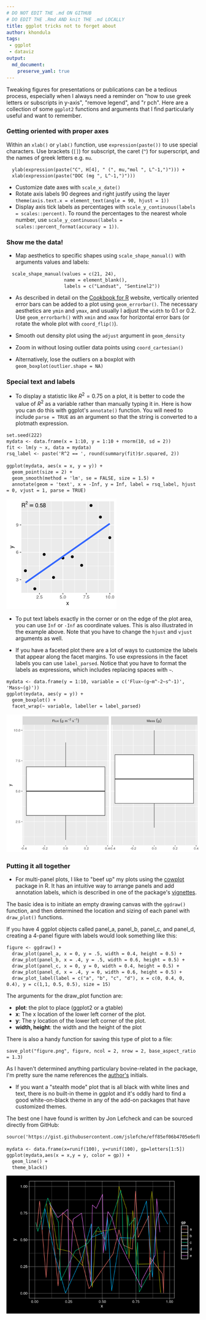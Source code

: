 ```yaml
---
# DO NOT EDIT THE .md ON GITHUB
# DO EDIT THE .Rmd AND knit THE .md LOCALLY
title: ggplot tricks not to forget about
author: khondula
tags:
 - ggplot
 - dataviz
output:
  md_document:
    preserve_yaml: true
---
```


Tweaking figures for presentations or publications can be a tedious
process, especially when I always need a reminder on "how to use greek
letters or subscripts in y-axis", "remove legend", and "r pch". Here are
a collection of some `ggplot2` functions and arguments that I find
particularly useful and want to remember.

### Getting oriented with proper axes

Within an `xlab()` or `ylab()` function, use `expression(paste())` to
use special characters. Use brackets (`[]`) for subscript, the caret
(`^`) for superscript, and the names of greek letters e.g. `mu`.

      ylab(expression(paste("C", H[4], " (", mu,"mol ", L^-1,")"))) +
      xlab(expression(paste("DOC (mg ", L^-1,")")))

-   Customize date axes with `scale_x_date()`
-   Rotate axis labels 90 degrees and right justify using the layer
    `theme(axis.text.x = element_text(angle = 90, hjust = 1))`
-   Display axis tick labels as percentages with
    `scale_y_continuous(labels = scales::percent)`. To round the
    percentages to the nearest whole number, use
    `scale_y_continuous(labels = scales::percent_format(accuracy = 1))`.

### Show me the data!

-   Map aesthetics to specific shapes using `scale_shape_manual()` with
    arguments values and labels:

<!-- -->
      scale_shape_manual(values = c(21, 24), 
                         name = element_blank(),
                         labels = c("Landsat", "Sentinel2"))

-   As described in detail on the [Cookbook for
    R](http://www.cookbook-r.com/Graphs/Plotting_means_and_error_bars_(ggplot2)/)
    website, vertically oriented error bars can be added to a plot using
    `geom_errorbar()`. The necessary aesthetics are `ymin` and `ymax`,
    and usually I adjust the `width` to 0.1 or 0.2. Use
    `geom_errorbarh()` with `xmin` and `xmax` for horizontal error bars
    (or rotate the whole plot with `coord_flip()`).

-   Smooth out density plot using the `adjust` argument in
    `geom_density`

-   Zoom in without losing outlier data points using `coord_cartesian()`

-   Alternatively, lose the outliers on a boxplot with
    `geom_boxplot(outlier.shape = NA)`

### Special text and labels

-   To display a statistic like *R*<sup>2</sup> = 0.75 on a plot, it is
    better to code the value of *R*<sup>2</sup> as a variable rather
    than manually typing it in. Here is how you can do this with
    ggplot's `annotate()` function. You will need to include
    `parse = TRUE` as an argument so that the string is converted to a
    plotmath expression.

<!-- -->
    set.seed(222)
    mydata <- data.frame(x = 1:10, y = 1:10 + rnorm(10, sd = 2))
    fit <- lm(y ~ x, data = mydata)
    rsq_label <- paste('R^2 == ', round(summary(fit)$r.squared, 2))

    ggplot(mydata, aes(x = x, y = y)) +
      geom_point(size = 2) +
      geom_smooth(method = 'lm', se = FALSE, size = 1.5) +
      annotate(geom = 'text', x = -Inf, y = Inf, label = rsq_label, hjust = 0, vjust = 1, parse = TRUE)

![](2010-01-09-ggplot-roundup_files/figure-markdown_strict/unnamed-chunk-4-1.png)

-   To put text labels exactly in the corner or on the edge of the plot
    area, you can use `Inf` or `-Inf` as coordinate values. This is also
    illustrated in the example above. Note that you have to change the
    `hjust` and `vjust` arguments as well.

-   If you have a faceted plot there are a lot of ways to customize the
    labels that appear along the facet margins. To use expressions in
    the facet labels you can use `label_parsed`. Notice that you have to
    format the labels as expressions, which includes replacing spaces
    with `~`.

<!-- -->
    mydata <- data.frame(y = 1:10, variable = c('Flux~(g~m^-2~s^-1)', 'Mass~(g)'))
    ggplot(mydata, aes(y = y)) + 
      geom_boxplot() +
      facet_wrap(~ variable, labeller = label_parsed)

![](2010-01-09-ggplot-roundup_files/figure-markdown_strict/unnamed-chunk-5-1.png)

### Putting it all together

-   For multi-panel plots, I like to "beef up" my plots using the
    [cowplot](https://cran.r-project.org/web/packages/cowplot/index.html)
    package in R. It has an intuitive way to arrange panels and add
    annotation labels, which is described in one of the package's
    [vignettes](https://cran.r-project.org/web/packages/cowplot/vignettes/plot_grid.html).

The basic idea is to initiate an empty drawing canvas with the
`ggdraw()` function, and then determined the location and sizing of each
panel with `draw_plot()` functions.

If you have 4 ggplot objects called panel\_a, panel\_b, panel\_c, and
panel\_d, creating a 4-panel figure with labels would look something
like this:

    figure <- ggdraw() +
      draw_plot(panel_a, x = 0, y = .5, width = 0.4, height = 0.5) +
      draw_plot(panel_b, x = .4, y = .5, width = 0.6, height = 0.5) +
      draw_plot(panel_c, x = 0, y = 0, width = 0.4, height = 0.5) +
      draw_plot(panel_d, x = .4, y = 0, width = 0.6, height = 0.5) +
      draw_plot_label(label = c("a", "b", "c", "d"), x = c(0, 0.4, 0, 0.4), y = c(1,1, 0.5, 0.5), size = 15)

The arguments for the draw\_plot function are:

-   **plot**: the plot to place (ggplot2 or a gtable)
-   **x**: The x location of the lower left corner of the plot.
-   **y**: The y location of the lower left corner of the plot.
-   **width, height**: the width and the height of the plot

There is also a handy function for saving this type of plot to a file:

    save_plot("figure.png", figure, ncol = 2, nrow = 2, base_aspect_ratio = 1.3)

As I haven't determined anything particulary bovine-related in the
package, I'm pretty sure the name references the
[author's](https://github.com/clauswilke) initials.

-   If you want a "stealth mode" plot that is all black with white lines
    and text, there is no built-in theme in ggplot and it's oddly hard
    to find a good white-on-black theme in any of the add-on packages
    that have customized themes.

The best one I have found is written by Jon Lefcheck and can be sourced
directly from GitHub:

    source('https://gist.githubusercontent.com/jslefche/eff85ef06b4705e6efbc/raw/736d3dc9fe71863ea62964d9132fded5e3144ad7/theme_black.R')

    mydata <- data.frame(x=runif(100), y=runif(100), gp=letters[1:5])
    ggplot(mydata,aes(x = x,y = y, color = gp)) + 
      geom_line() + 
      theme_black()

![](2010-01-09-ggplot-roundup_files/figure-markdown_strict/unnamed-chunk-6-1.png)
